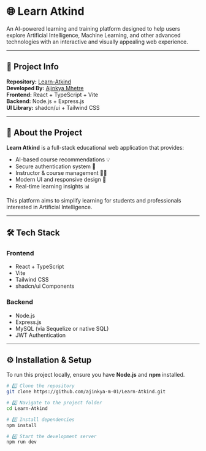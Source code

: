 # 🌐 Learn Atkind

An AI-powered learning and training platform designed to help users explore Artificial Intelligence, Machine Learning, and other advanced technologies with an interactive and visually appealing web experience.

---

## 🚀 Project Info

**Repository:** [Learn-Atkind](https://github.com/ajinkya-m-01/Learn-Atkind)  
**Developed By:** [Ajinkya Mhetre](https://github.com/ajinkya-m-01)  
**Frontend:** React + TypeScript + Vite  
**Backend:** Node.js + Express.js  
**UI Library:** shadcn/ui + Tailwind CSS  

---

## 🧠 About the Project

**Learn Atkind** is a full-stack educational web application that provides:
- AI-based course recommendations 💡  
- Secure authentication system 🔐  
- Instructor & course management 👨‍🏫  
- Modern UI and responsive design 📱  
- Real-time learning insights 📊  

This platform aims to simplify learning for students and professionals interested in Artificial Intelligence.

---

## 🛠️ Tech Stack

### Frontend
- React + TypeScript
- Vite
- Tailwind CSS
- shadcn/ui Components

### Backend
- Node.js
- Express.js
- MySQL (via Sequelize or native SQL)
- JWT Authentication

---

## ⚙️ Installation & Setup

To run this project locally, ensure you have **Node.js** and **npm** installed.

```bash
# 1️⃣ Clone the repository
git clone https://github.com/ajinkya-m-01/Learn-Atkind.git

# 2️⃣ Navigate to the project folder
cd Learn-Atkind

# 3️⃣ Install dependencies
npm install

# 4️⃣ Start the development server
npm run dev
